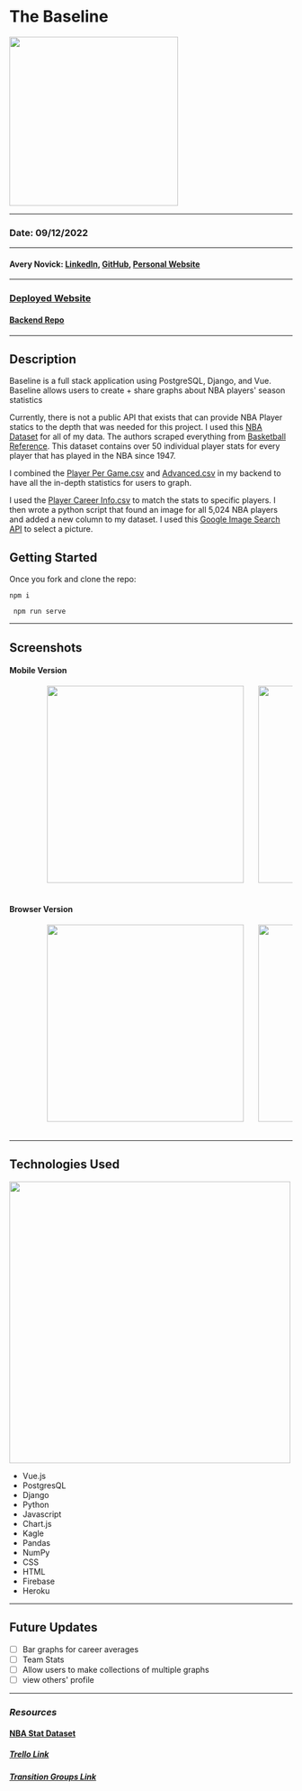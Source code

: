 # The Baseline

<img src="https://cdn.dribbble.com/users/613796/screenshots/4916110/basket_ball_spin.gif" height="300px">

---

### Date: 09/12/2022

---

#### Avery Novick: <a href="https://www.linkedin.com/in/avery-novick/" target="_blank" rel="noreferrer">LinkedIn</a>, <a href="https://github.com/anovick1" target="_blank" rel="noreferrer">GitHub</a>, <a href="averynovick.dev" target="_blank" rel="noreferrer">Personal Website</a>

---

### <a href="https://baselinenovick.web.app/" target="_blank" rel="noreferrer">Deployed Website</a>

#### <a href="https://github.com/anovick1/Baseline_Backend" target="_blank" rel="noreferrer">Backend Repo</a>

---

## Description

Baseline is a full stack application using PostgreSQL, Django, and Vue. Baseline allows users to create + share graphs about NBA players' season statistics

Currently, there is not a public API that exists that can provide NBA Player statics to the depth that was needed for this project. I used this [NBA Dataset](https://www.kaggle.com/datasets/sumitrodatta/nba-aba-baa-stats?select=Advanced.csv) for all of my data. The authors scraped everything from [Basketball Reference](https://www.basketball-reference.com/). This dataset contains over 50 individual player stats for every player that has played in the NBA since 1947.

I combined the [Player Per Game.csv](https://www.kaggle.com/datasets/sumitrodatta/nba-aba-baa-stats?select=Player+Per+Game.csv) and [Advanced.csv](https://www.kaggle.com/datasets/sumitrodatta/nba-aba-baa-stats?select=Advanced.csv) in my backend to have all the in-depth statistics for users to graph.

I used the [Player Career Info.csv](https://www.kaggle.com/datasets/sumitrodatta/nba-aba-baa-stats?select=Player+Career+Info.csv) to match the stats to specific players. I then wrote a python script that found an image for all 5,024 NBA players and added a new column to my dataset. I used this [Google Image Search API](https://rapidapi.com/Glavier/api/google-image-search1/) to select a picture.

## Getting Started

Once you fork and clone the repo:

```
npm i
```

```
 npm run serve
```

---

## Screenshots

#### Mobile Version

<div style= "center">
    <pre>
        <img src="images/mobile_register.png"  height="350">&nbsp;&nbsp;&nbsp;<img src="images/mobile_user_feed.png" height="350">&nbsp;&nbsp;&nbsp;<img src="images/mobile_edit_profile.png" height="350">&nbsp;&nbsp;&nbsp;<img src="images/mobile_matches.png" height="350">&nbsp;&nbsp;&nbsp;
    </pre>
</div>

#### Browser Version

<div style= "center">
    <pre>
        <img src="images/registration.png"  height="350">&nbsp;&nbsp;&nbsp;<img src="images/feed.png" height="350">&nbsp;&nbsp;&nbsp;<img src="images/edit.png" height="350">&nbsp;&nbsp;&nbsp;<img src="images/connections.png" height="350">&nbsp;&nbsp;&nbsp;
    </pre>
</div>

---

## Technologies Used

<img style="center" src="https://camo.githubusercontent.com/89b2f60e16036406d95498e6412adaca1cebdfdd4aba014b5c8d5c4afcc46308/68747470733a2f2f692e696d6775722e636f6d2f534138636a73382e706e67"  width="500">

- Vue.js
- PostgresQL
- Django
- Python
- Javascript
- Chart.js
- Kagle
- Pandas
- NumPy
- CSS
- HTML
- Firebase
- Heroku

---

## Future Updates

- [ ] Bar graphs for career averages
- [ ] Team Stats
- [ ] Allow users to make collections of multiple graphs
- [ ] view others' profile

---

### **_Resources_**

#### [NBA Stat Dataset](https://www.kaggle.com/datasets/sumitrodatta/nba-aba-baa-stats?select=Advanced.csv)

##### [Trello Link](https://trello.com/b/8MOoe2VG/baseline)

##### [Transition Groups Link](https://vuejs.org/guide/built-ins/transition-group.html)
